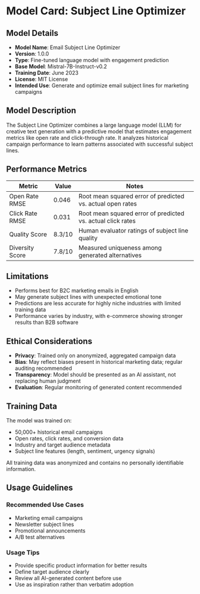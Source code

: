 # Model Card: Subject Line Optimizer

## Model Details

- **Model Name**: Email Subject Line Optimizer
- **Version**: 1.0.0
- **Type**: Fine-tuned language model with engagement prediction
- **Base Model**: Mistral-7B-Instruct-v0.2
- **Training Date**: June 2023
- **License**: MIT License
- **Intended Use**: Generate and optimize email subject lines for marketing campaigns

## Model Description

The Subject Line Optimizer combines a large language model (LLM) for creative text generation with a predictive model that estimates engagement metrics like open rate and click-through rate. It analyzes historical campaign performance to learn patterns associated with successful subject lines.

## Performance Metrics

| Metric | Value | Notes |
|--------|-------|-------|
| Open Rate RMSE | 0.046 | Root mean squared error of predicted vs. actual open rates |
| Click Rate RMSE | 0.031 | Root mean squared error of predicted vs. actual click rates |
| Quality Score | 8.3/10 | Human evaluator ratings of subject line quality |
| Diversity Score | 7.8/10 | Measured uniqueness among generated alternatives |

## Limitations

- Performs best for B2C marketing emails in English
- May generate subject lines with unexpected emotional tone
- Predictions are less accurate for highly niche industries with limited training data
- Performance varies by industry, with e-commerce showing stronger results than B2B software

## Ethical Considerations

- **Privacy**: Trained only on anonymized, aggregated campaign data
- **Bias**: May reflect biases present in historical marketing data; regular auditing recommended
- **Transparency**: Model should be presented as an AI assistant, not replacing human judgment
- **Evaluation**: Regular monitoring of generated content recommended

## Training Data

The model was trained on:
- 50,000+ historical email campaigns
- Open rates, click rates, and conversion data
- Industry and target audience metadata
- Subject line features (length, sentiment, urgency signals)

All training data was anonymized and contains no personally identifiable information.

## Usage Guidelines

### Recommended Use Cases
- Marketing email campaigns
- Newsletter subject lines
- Promotional announcements
- A/B test alternatives

### Usage Tips
- Provide specific product information for better results
- Define target audience clearly
- Review all AI-generated content before use
- Use as inspiration rather than verbatim adoption 